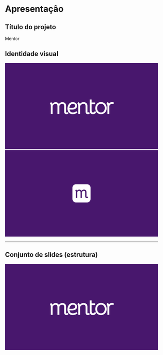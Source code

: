 # Apresentação

## Título do projeto
Mentor

## Identidade visual
![Marca](./images/brand.png)
![Ícone da marca](./images/brandIcon.png)

---

## Conjunto de slides (estrutura)
![Slide 1](./images/brand.png)
